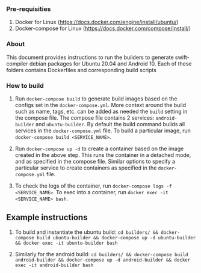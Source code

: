 ### Pre-requisities

1. Docker for Linux (https://docs.docker.com/engine/install/ubuntu/)
1. Docker-compose for Linux (https://docs.docker.com/compose/install/)

### About

This document provides instructions to run the builders to generate swift-compiler debian packages for Ubuntu 20.04 and Android 10. Each of these folders contains Dockerfiles and corresponding build scripts


### How to build

1. Run `docker-compose build` to generate build images based on the configs set in the `docker-compose.yml`. More context around the build such as name, tags, etc. can be added as needed the `build` setting in the compose file. The compose file contains 2 services: `android-builder` and `ubuntu-builder`. By default the build command builds all services in the `docker-compose.yml` file. To build a particular image, run `docker-compose build <SERVICE_NAME>`.

1. Run `docker-compose up -d` to create a container based on the image created in the above step. This runs the container in a detached mode, and as specified in the compose file. Similar options to specify a particular service to create containers as specified in the `docker-compose.yml` file.

1. To check the logs of the container, run `docker-compose logs -f <SERVICE_NAME>`. To exec into a container, run `docker exec -it <SERVICE_NAME> bash`.    

## Example instructions

1. To build and instantiate the ubuntu build:
`cd builders/ && docker-compose build ubuntu-builder && docker-compose up -d ubuntu-builder && docker exec -it ubuntu-builder bash`

1. Similarly for the android build:
`cd builders/ && docker-compose build android-builder && docker-compose up -d android-builder && docker exec -it android-builder bash`
